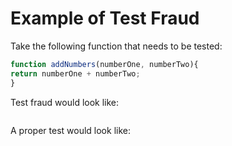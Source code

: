 # Example of Test Fraud

Take the following function that needs to be tested:

```javascript
function addNumbers(numberOne, numberTwo){
return numberOne + numberTwo;
}
```

Test fraud would look like:

```javascript

```

A proper test would look like:

```javascript

```
